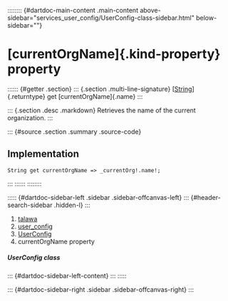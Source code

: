 :::::::: {#dartdoc-main-content .main-content above-sidebar="services_user_config/UserConfig-class-sidebar.html" below-sidebar=""}
<div>

# [currentOrgName]{.kind-property} property

</div>

:::::: {#getter .section}
::: {.section .multi-line-signature}
[[String](https://api.flutter.dev/flutter/dart-core/String-class.html)]{.returntype}
get [currentOrgName]{.name}
:::

::: {.section .desc .markdown}
Retrieves the name of the current organization.
:::

::: {#source .section .summary .source-code}
## Implementation

``` language-dart
String get currentOrgName => _currentOrg!.name!;
```
:::
::::::
::::::::

::::: {#dartdoc-sidebar-left .sidebar .sidebar-offcanvas-left}
::: {#header-search-sidebar .hidden-l}
:::

1.  [talawa](../../index.html)
2.  [user_config](../../services_user_config/)
3.  [UserConfig](../../services_user_config/UserConfig-class.html)
4.  currentOrgName property

##### UserConfig class

::: {#dartdoc-sidebar-left-content}
:::
:::::

::: {#dartdoc-sidebar-right .sidebar .sidebar-offcanvas-right}
:::
